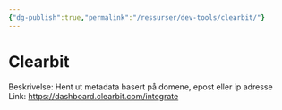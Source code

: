 ```yaml
---
{"dg-publish":true,"permalink":"/ressurser/dev-tools/clearbit/"}
---
```


# Clearbit

Beskrivelse: Hent ut metadata basert på domene, epost eller ip adresse
Link: https://dashboard.clearbit.com/integrate